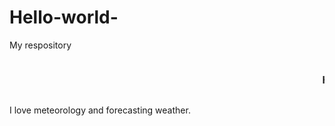 # Hello-world-
My respository

<marquee><h3>Hello </h3></marquee>

I love meteorology and forecasting weather.
